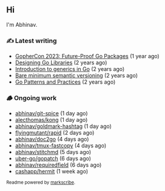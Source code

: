 ## Hi

I'm Abhinav.

### ✍️ Latest writing


- [GopherCon 2023: Future-Proof Go Packages](https://abhinavg.net/2023/09/27/future-proof-packages/) (1 year ago)
- [Designing Go Libraries](https://abhinavg.net/2022/12/06/designing-go-libraries/) (2 years ago)
- [Introduction to generics in Go](https://abhinavg.net/2022/11/23/generics-intro/) (2 years ago)
- [Bare minimum semantic versioning](https://abhinavg.net/2022/11/07/semver/) (2 years ago)
- [Go Patterns and Practices](https://abhinavg.net/2022/09/19/go-patterns-and-practices-talk/) (2 years ago)

### 🪵 Ongoing work


- [abhinav/git-spice](https://github.com/abhinav/git-spice) (1 day ago)
- [alecthomas/kong](https://github.com/alecthomas/kong) (1 day ago)
- [abhinav/goldmark-hashtag](https://github.com/abhinav/goldmark-hashtag) (1 day ago)
- [flyingmutant/rapid](https://github.com/flyingmutant/rapid) (2 days ago)
- [abhinav/doc2go](https://github.com/abhinav/doc2go) (4 days ago)
- [abhinav/tmux-fastcopy](https://github.com/abhinav/tmux-fastcopy) (4 days ago)
- [abhinav/stitchmd](https://github.com/abhinav/stitchmd) (5 days ago)
- [uber-go/gopatch](https://github.com/uber-go/gopatch) (6 days ago)
- [abhinav/requiredfield](https://github.com/abhinav/requiredfield) (6 days ago)
- [cashapp/hermit](https://github.com/cashapp/hermit) (1 week ago)

<sub>Readme powered by [markscribe](https://github.com/muesli/markscribe).</sub>
